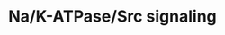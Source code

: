 ---
annotations:
- id: PW:0000648
  parent: signaling pathway
  type: Pathway Ontology
  value: cell adhesion signaling pathway
authors:
- Tianjiang
- Eweitz
- Khanspers
- Ddigles
citedin: ''
communities: []
description: The Na/K-ATPase, or Na+ pump, is a member of the P-type ATPase superfamily.
  In addition to pumping ions, Na/K-ATPase is engaged in assembly of multiple protein
  complexes that transmit signals to different intracellular compartments. The signaling
  function of the enzyme appears to have been acquired through the evolutionary incorporation
  of many specific binding motifs that interact with proteins and ligands. In some
  cell types the signaling Na/K-ATPase and its protein partners are compartmentalized
  in caveolae. Na/K-ATPase can bind with Src kinase and keep it inactive. However,
  binding of ouabain or other digitalis compound to Na/K-ATPase activates the cytoplasmic
  tyrosine kinase Src, resulting in the formation of an active "binary receptor" that
  phosphorylates and assembles other proteins into different signaling modules. This
  in turn activates multiple protein kinase cascades including mitogen-activated protein
  kinases and protein kinase C isozymes in a cell-specific manner. It also increases
  mitochondrial production of reactive oxygen species (ROS)and regulates intracellular
  calcium concentration. Crosstalk among the activated pathways eventually results
  in changes in the expression of a number of genes. Part of the pathway was adopted
  and edited from wikipathway WP85.
last-edited: 2025-07-05
ndex: null
organisms:
- Mus musculus
redirect_from:
- /index.php/Pathway:WP5051
- /instance/WP5051
- /instance/WP5051_r139768
revision: r139768
schema-jsonld:
- '@context': https://schema.org/
  '@id': https://wikipathways.github.io/pathways/WP5051.html
  '@type': Dataset
  creator:
    '@type': Organization
    name: WikiPathways
  description: The Na/K-ATPase, or Na+ pump, is a member of the P-type ATPase superfamily.
    In addition to pumping ions, Na/K-ATPase is engaged in assembly of multiple protein
    complexes that transmit signals to different intracellular compartments. The signaling
    function of the enzyme appears to have been acquired through the evolutionary
    incorporation of many specific binding motifs that interact with proteins and
    ligands. In some cell types the signaling Na/K-ATPase and its protein partners
    are compartmentalized in caveolae. Na/K-ATPase can bind with Src kinase and keep
    it inactive. However, binding of ouabain or other digitalis compound to Na/K-ATPase
    activates the cytoplasmic tyrosine kinase Src, resulting in the formation of an
    active "binary receptor" that phosphorylates and assembles other proteins into
    different signaling modules. This in turn activates multiple protein kinase cascades
    including mitogen-activated protein kinases and protein kinase C isozymes in a
    cell-specific manner. It also increases mitochondrial production of reactive oxygen
    species (ROS)and regulates intracellular calcium concentration. Crosstalk among
    the activated pathways eventually results in changes in the expression of a number
    of genes. Part of the pathway was adopted and edited from wikipathway WP85.
  keywords:
  - Akt1
  - Akt2
  - Akt3
  - Apaf1
  - Araf
  - Atp1a1
  - Atp1b1
  - Bad
  - Bcar1
  - Bcl2
  - Birc2
  - Birc3
  - Birc4
  - Blk
  - Braf
  - Casp3
  - Casp9
  - Cav
  - Cav2
  - Cav3
  - Ccnd1
  - Ccnd2
  - Ccnd3
  - Crk
  - Crk1
  - Ctnnb1
  - Dock1
  - Egfr
  - Elk1
  - Erbb2
  - Fgr
  - Flt1
  - Fyn
  - Grb2
  - Gsk3b
  - Hck
  - Hras
  - Igf1r
  - Ilk
  - Jun
  - Kdr
  - Map2k1
  - Map2k2
  - Map2k3
  - Map2k5
  - Map2k6
  - Mapk1
  - Mapk12
  - Mapk4
  - Mapk6
  - Mapk7
  - Mapk8
  - Mapk9
  - Met
  - Mtor
  - Pak1
  - Pak2
  - Pak3
  - Pak4
  - Pak6
  - Pak7
  - Pdgfra
  - Pdgfrb
  - Pik3ca
  - Pik3cb
  - Pik3cd
  - Pik3cg
  - Pik3r1
  - Pik3r2
  - Pik3r4
  - Pik3r5
  - Pten
  - Ptk2
  - Ptk6
  - Rac1
  - Rac2
  - Rac3
  - Raf1
  - Rap1a
  - Rap1b
  - Rapgef1
  - Sepp1
  - Shc1
  - Shc3
  - Sos1
  - Src
  - Srms
  - Styk1
  - Tesk2
  - Tnk1
  - Tnk2
  - Txk
  - Vav1
  - cycs
  - cyct
  license: CC0
  name: Na/K-ATPase/Src signaling
seo: CreativeWork
title: Na/K-ATPase/Src signaling
wpid: WP5051
---